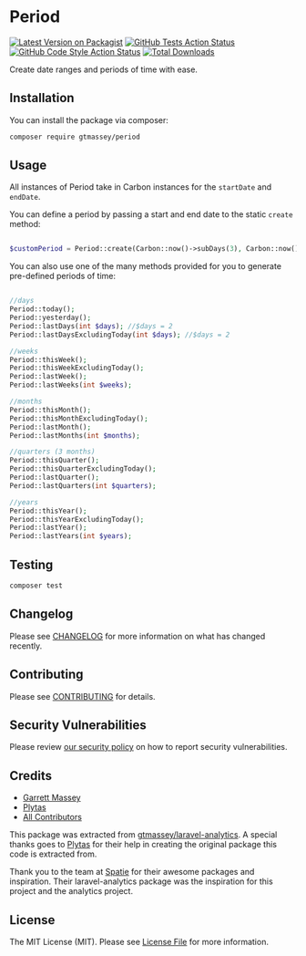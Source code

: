# Period

[![Latest Version on Packagist](https://img.shields.io/packagist/v/gtmassey/period.svg?style=flat-square)](https://packagist.org/packages/gtmassey/period)
[![GitHub Tests Action Status](https://img.shields.io/github/workflow/status/gtmassey/period/run-tests?label=tests)](https://github.com/gtmassey/period/actions?query=workflow%3Arun-tests+branch%3Amain)
[![GitHub Code Style Action Status](https://img.shields.io/github/workflow/status/gtmassey/period/Fix%20PHP%20code%20style%20issues?label=code%20style)](https://github.com/gtmassey/period/actions?query=workflow%3A"Fix+PHP+code+style+issues"+branch%3Amain)
[![Total Downloads](https://img.shields.io/packagist/dt/gtmassey/period.svg?style=flat-square)](https://packagist.org/packages/gtmassey/period)

Create date ranges and periods of time with ease.

## Installation

You can install the package via composer:

```bash
composer require gtmassey/period
```

## Usage

All instances of Period take in Carbon instances for the `startDate` and `endDate`. 

You can define a period by passing a start and end date to the static `create` method:

```php

$customPeriod = Period::create(Carbon::now()->subDays(3), Carbon::now());

```

You can also use one of the many methods provided for you to generate pre-defined periods of time:

```php

//days
Period::today();
Period::yesterday();
Period::lastDays(int $days); //$days = 2
Period::lastDaysExcludingToday(int $days); //$days = 2

//weeks
Period::thisWeek();
Period::thisWeekExcludingToday();
Period::lastWeek();
Period::lastWeeks(int $weeks);

//months
Period::thisMonth();
Period::thisMonthExcludingToday();
Period::lastMonth();
Period::lastMonths(int $months);

//quarters (3 months)
Period::thisQuarter();
Period::thisQuarterExcludingToday();
Period::lastQuarter();
Period::lastQuarters(int $quarters);

//years
Period::thisYear();
Period::thisYearExcludingToday();
Period::lastYear();
Period::lastYears(int $years);

```

## Testing

```bash
composer test
```

## Changelog

Please see [CHANGELOG](CHANGELOG.md) for more information on what has changed recently.

## Contributing

Please see [CONTRIBUTING](CONTRIBUTING.md) for details.

## Security Vulnerabilities

Please review [our security policy](../../security/policy) on how to report security vulnerabilities.

## Credits

- [Garrett Massey](https://github.com/gtmassey)
- [Plytas](https://github.com/plytas)
- [All Contributors](../../contributors)

This package was extracted from [gtmassey/laravel-analytics](https://github.com/gtmassey/laravel-analytics). A special thanks goes to [Plytas](https://github.com/plytas) for their help in creating the original package this code is extracted from.

Thank you to the team at [Spatie](https://github.com/spatie) for their awesome packages and inspiration. Their laravel-analytics package was the inspiration for this project and the analytics project.

## License

The MIT License (MIT). Please see [License File](LICENSE.md) for more information.
